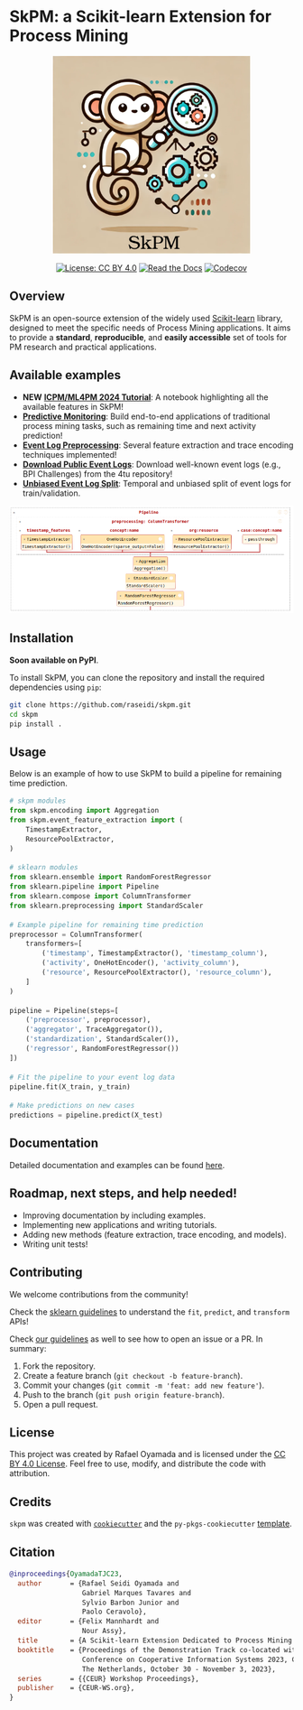 # SkPM: a Scikit-learn Extension for Process Mining

<p align="center">
  <img src="docs/logo.png" width="350"/>
</p>


<div align="center">

[![License: CC BY 4.0](https://img.shields.io/badge/License-CC%20BY%204.0-lightgrey.svg)](https://creativecommons.org/licenses/by/4.0/)
[![Read the Docs](https://img.shields.io/readthedocs/skpm)](https://skpm.readthedocs.io/en/latest/)
[![Codecov](https://img.shields.io/codecov/c/github/raseidi/skpm)](https://codecov.io/gh/raseidi/skpm)

</div>

## Overview

SkPM is an open-source extension of the widely used [Scikit-learn](https://scikit-learn.org/) library, designed to meet the specific needs of Process Mining applications. It aims to provide a **standard**, **reproducible**, and **easily accessible** set of tools for PM research and practical applications.

## Available examples

- **NEW** [**ICPM/ML4PM 2024 Tutorial**](https://colab.research.google.com/drive/1s6TxG14bKbh2zlOENLGGd9dy_1BLEBiO?usp=sharing): A notebook highlighting all the available features in SkPM!
- [**Predictive Monitoring**](https://skpm.readthedocs.io/en/latest/auto_examples/plot_rt_pipeline.html#): Build end-to-end applications of traditional process mining tasks, such as remaining time and next activity prediction!
- [**Event Log Preprocessing**](https://skpm.readthedocs.io/en/latest/auto_examples/feature_extracion.html): Several feature extraction and trace encoding techniques implemented!
- [**Download Public Event Logs**](https://skpm.readthedocs.io/en/latest/auto_examples/plot_rt_pipeline.html#download-the-example-dataset): Download well-known event logs (e.g., BPI Challenges) from the 4tu repository!
- [**Unbiased Event Log Split**](https://skpm.readthedocs.io/en/latest/auto_examples/plot_unbiased_split.html): Temporal and unbiased split of event logs for train/validation.

<p align="center">
  <img src="docs/pipeline.png"/>
</p>

## Installation

**Soon available on PyPI**.

To install SkPM, you can clone the repository and install the required dependencies using `pip`:

```bash
git clone https://github.com/raseidi/skpm.git
cd skpm
pip install .
```

## Usage

Below is an example of how to use SkPM to build a pipeline for remaining time prediction.

```python
# skpm modules
from skpm.encoding import Aggregation
from skpm.event_feature_extraction import (
    TimestampExtractor,
    ResourcePoolExtractor,
)

# sklearn modules
from sklearn.ensemble import RandomForestRegressor
from sklearn.pipeline import Pipeline
from sklearn.compose import ColumnTransformer
from sklearn.preprocessing import StandardScaler

# Example pipeline for remaining time prediction
preprocessor = ColumnTransformer(
    transformers=[
        ('timestamp', TimestampExtractor(), 'timestamp_column'),
        ('activity', OneHotEncoder(), 'activity_column'),
        ('resource', ResourcePoolExtractor(), 'resource_column'),
    ]
)

pipeline = Pipeline(steps=[
    ('preprocessor', preprocessor),
    ('aggregator', TraceAggregator()),
    ('standardization', StandardScaler()),
    ('regressor', RandomForestRegressor())
])

# Fit the pipeline to your event log data
pipeline.fit(X_train, y_train)

# Make predictions on new cases
predictions = pipeline.predict(X_test)
```

## Documentation

Detailed documentation and examples can be found [here](https://skpm.readthedocs.io/en/latest/).

## Roadmap, next steps, and help needed!

- Improving documentation by including examples.
- Implementing new applications and writing tutorials.
- Adding new methods (feature extraction, trace encoding, and models).
- Writing unit tests!

## Contributing

We welcome contributions from the community! 

Check the [sklearn guidelines](https://scikit-learn.org/1.5/developers/contributing.html#reading-the-existing-code-base) to understand the `fit`, `predict`, and `transform` APIs!

Check [our guidelines](CONTRIBUTING.md) as well to see how to open an issue or a PR. In summary:

1. Fork the repository.
2. Create a feature branch (`git checkout -b feature-branch`).
3. Commit your changes (`git commit -m 'feat: add new feature'`).
4. Push to the branch (`git push origin feature-branch`).
5. Open a pull request.

## License

This project was created by Rafael Oyamada and is licensed under the [CC BY 4.0 License](https://creativecommons.org/licenses/by/4.0/). Feel free to use, modify, and distribute the code with attribution.

## Credits

`skpm` was created with [`cookiecutter`](https://cookiecutter.readthedocs.io/en/latest/) and the `py-pkgs-cookiecutter` [template](https://github.com/py-pkgs/py-pkgs-cookiecutter).

## Citation

```bibtex
@inproceedings{OyamadaTJC23,
  author       = {Rafael Seidi Oyamada and
                  Gabriel Marques Tavares and
                  Sylvio Barbon Junior and
                  Paolo Ceravolo},
  editor       = {Felix Mannhardt and
                  Nour Assy},
  title        = {A Scikit-learn Extension Dedicated to Process Mining Purposes},
  booktitle    = {Proceedings of the Demonstration Track co-located with the International
                  Conference on Cooperative Information Systems 2023, CoopIS 2023, Groningen,
                  The Netherlands, October 30 - November 3, 2023},
  series       = {{CEUR} Workshop Proceedings},
  publisher    = {CEUR-WS.org},
}
```